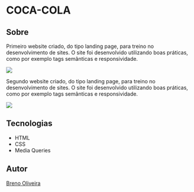 # COCA-COLA
## Sobre
Primeiro website criado, do tipo landing page, para treino no desenvolvimento de sites.
O site foi desenvolvido utilizando boas práticas, como por exemplo tags semânticas e responsividade.

![](./img/Captura%20de%20Tela%202025-03-17%20às%2011.00.02.png)

Segundo website criado, do tipo landing page, para treino no desenvolvimento de sites.
O site foi desenvolvido utilizando boas práticas, como por exemplo tags semânticas e responsividade.

![](./img/Captura%20de%20Tela%202025-03-17%20às%2011.05.37.png)

## Tecnologias
* HTML
* CSS
* Media Queries

## Autor
[Breno Oliveira](https://www.linkedin.com/in/breno-oliveira-assis-reis-203010351/)
